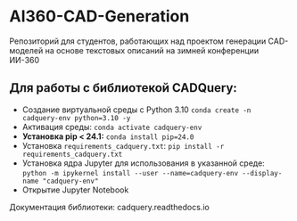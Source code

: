 # AI360-CAD-Generation
Репозиторий для студентов, работающих над проектом генерации CAD-моделей на основе текстовых описаний на зимней конференции ИИ-360

## Для работы с библиотекой CADQuery:
* Создание виртуальной среды с Python 3.10 ```conda create -n cadquery-env python=3.10 -y```
* Активация среды: ```conda activate cadquery-env```
* **Установка pip < 24.1:** ```conda install pip=24.0```
* Установка ```requirements_cadquery.txt```: ```pip install -r requirements_cadquery.txt```
* Установка ядра Jupyter для использования в указанной среде: ```python -m ipykernel install --user --name=cadquery-env --display-name "cadquery-env"```
* Открытие Jupyter Notebook

Документация библиотеки: cadquery.readthedocs.io
